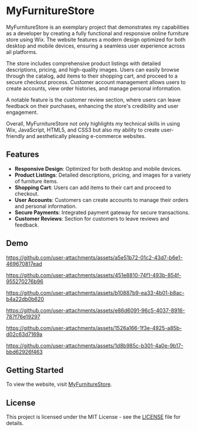 # MyFurnitureStore

MyFurnitureStore is an exemplary project that demonstrates my capabilities as a developer by creating a fully functional and responsive online furniture store using Wix. The website features a modern design optimized for both desktop and mobile devices, ensuring a seamless user experience across all platforms.

The store includes comprehensive product listings with detailed descriptions, pricing, and high-quality images. Users can easily browse through the catalog, add items to their shopping cart, and proceed to a secure checkout process. Customer account management allows users to create accounts, view order histories, and manage personal information.

A notable feature is the customer review section, where users can leave feedback on their purchases, enhancing the store's credibility and user engagement.

Overall, MyFurnitureStore not only highlights my technical skills in using Wix, JavaScript, HTML5, and CSS3 but also my ability to create user-friendly and aesthetically pleasing e-commerce websites.

## Features

- **Responsive Design**: Optimized for both desktop and mobile devices.
- **Product Listings**: Detailed descriptions, pricing, and images for a variety of furniture items.
- **Shopping Cart**: Users can add items to their cart and proceed to checkout.
- **User Accounts**: Customers can create accounts to manage their orders and personal information.
- **Secure Payments**: Integrated payment gateway for secure transactions.
- **Customer Reviews**: Section for customers to leave reviews and feedback.


## Demo



https://github.com/user-attachments/assets/a5e51b72-01c2-43d7-b6e1-469670817ead


https://github.com/user-attachments/assets/451e8810-74f1-493b-854f-955270276b96


https://github.com/user-attachments/assets/b10887b9-ea33-4b01-b8ac-b4a22db0b620


https://github.com/user-attachments/assets/e86d6091-96c5-4037-8916-787f76e19297


https://github.com/user-attachments/assets/1526a166-1f3e-4925-a85b-d02c63d7169a


https://github.com/user-attachments/assets/1d8b985c-b301-4a0e-9b17-bbd62926f463








## Getting Started

To view the website, visit [MyFurnitureStore](https://shreya012003.wixsite.com/myfurniturestore).


## License

This project is licensed under the MIT License - see the [LICENSE](https://github.com/Shreya-Bh/MYFURNITURESTORE/blob/main/LICENSE) file for details.
